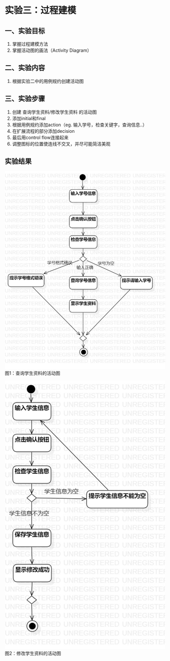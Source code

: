 # 实验三：过程建模

## 一、实验目标

1. 掌握过程建模方法
2. 掌握活动图的画法（Activity Diagram）

## 二、实验内容

1. 根据实验二中的用例规约创建活动图

## 三、实验步骤

1. 创建 查询学生资料/修改学生资料 的活动图
2. 添加initial和final
3. 根据用例规约添加action（eg. 输入学号，检查关键字，查询信息..）
4. 在扩展流程的部分添加decision
5. 最后用control flow连接起来
6. 调整图标的位置使连线不交叉，并尽可能简洁美观

## 实验结果

![查询学生资料的活动图](./查询学生资料的活动图.jpg)  
图1：查询学生资料的活动图

![修改学生资料的活动图](./修改学生资料的活动图.jpg)  
图2：修改学生资料的活动图
